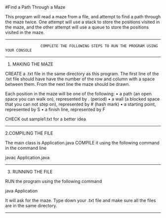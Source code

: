 #Find a Path Through a Maze

This program will read a maze from a file, and attempt to find a path through the maze twice. One attempt will use a stack to store the positions visited in the maze, and the other attempt will use a queue to store the positions visited in the maze.

________________________________________________________________________________________________________________________

                    COMPLETE THE FOLLOWING STEPS TO RUN THE PROGRAM USING YOUR CONSOLE
________________________________________________________________________________________________________________________
1. MAKING THE MAZE

CREATE a .txt file in the same directory as this program. The first line of the .txt file should have have the number of the row and column with a space between them. From the next line the maze should be drawn.

Each position in the maze will be one of the following:
• a path (an open space you can walk on), represented by . (period)
• a wall (a blocked space that you can not step on), represented by # (hash mark)
• a starting point, represented by S
• a finish line, represented by F

CHECK out sample1.txt for a better idea
________________________________________________________________________________________________________________________
2.COMPILING THE FILE

The main class is Application.java COMPILE it using the following command in the command line

javac Application.java

________________________________________________________________________________________________________________________
3. RUNNING THE FILE

RUN the program using the following command

java Application

It will ask for the maze. Type down your .txt file and make sure all the files are in the same directory. 
________________________________________________________________________________________________________________________

